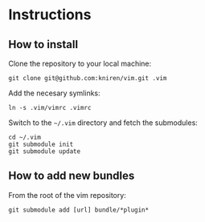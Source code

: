 Instructions
============

How to install
--------------

Clone the repository to your local machine:

	git clone git@github.com:kniren/vim.git .vim

Add the necesary symlinks:

	ln -s .vim/vimrc .vimrc

Switch to the `~/.vim` directory and fetch the submodules:

    cd ~/.vim
    git submodule init
    git submodule update

How to add new bundles
----------------------

From the root of the vim repository:

    git submodule add [url] bundle/*plugin*
